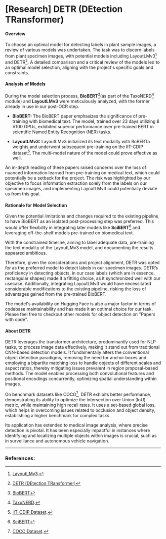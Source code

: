 # [Research] DETR (DEtection TRansformer)

#### Overview
To choose an optimal model for detecting labels in plant sample images, a review of various models was undertaken. The task was to discern labels from plant specimen images, with potential models including LayoutLMv3[^1^] and DETR[^2^]. A detailed comparison and a critical review of the models led to an optimal model selection, aligning with the project's specific goals and constraints.

#### Analysis of Models
During the model selection process, **BioBERT**[^3^](as part of the TaxoNERD[^5^] module) and **LayoutLMv3** were meticulously analyzed, with the former already in use in our post-OCR step.

- **BioBERT:**
  The BioBERT paper emphasizes the significance of pre-training with biomedical text. The model, trained over 23 days utilizing 8 V100 GPUs, exhibited superior performance over pre-trained BERT in scientific Named Entity Recognition (NER) tasks.

- **LayoutLMv3:**
  LayoutLMv3 initialized its text modality with RoBERTa weights and underwent subsequent pre-training on the IIT-CDIP dataset[^6^]. The multi-model nature of the model could prove effective as well.

An in-depth reading of these papers raised concerns over the loss of nuanced information learned from pre-training on medical text, which could potentially be a setback for the project. The risk was highlighted by our objective to focus information extraction solely from the labels on our specimen images, and implementing LayoutLMv3 could potentially deviate us from this goal.

#### Rationale for Model Selection
Given the potential limitations and changes required to the existing pipeline, to have BioBERT as an isolated post-processing step was preferred. This would offer flexibility in integrating later models like **SciBERT**[^4^] and leveraging off-the-shelf models pre-trained on biomedical text. 

With the constrained timeline, aiming to label adequate data, pre-training the text modality of the LayoutLMv3 model, and documenting the results appeared ambitious. 

Therefore, given the considerations and project alignment, DETR was opted for as the preferred model to detect labels in our specimen images. DETR’s proficiency in detecting objects, in our case labels (which are in essence, rectangular shapes) made it a fitting choice, as it synchronized well with our usecase. Additionally, integrating LayoutLMv3 would have necessitated considerable modifications to the existing pipeline, risking the loss of advantages gained from the pre-trained BioBERT.

The model's availability on Hugging Face is also a major factor in terms of codebase maintainability and has made it an optimal choice for our task. Please feel free to checkout other models for object detection on "Papers with code".

#### About DETR

DETR leverages the transformer architecture, predominantly used for NLP tasks, to process image data effectively, making it stand out from traditional CNN-based detection models. It fundamentally alters the conventional object detection paradigms, removing the need for anchor boxes and employing a bipartite matching loss to handle objects of different scales and aspect ratios, thereby mitigating issues prevalent in region proposal-based methods. The model enables processing both convolutional features and positional encodings concurrently, optimizing spatial understanding within images.

On benchmark datasets like COCO[^7^], DETR exhibits better performance, demonstrating its ability to optimize the Intersection over Union (IoU) metric, while maintaining high recall rates. It uses a set-based global loss, which helps in overcoming issues related to occlusion and object density, establishing a higher benchmark for complex tasks.

Its application has extended to medical image analysis, where precise detection is pivotal. It has been especially impactful in instances where identifying and localizing multiple objects within images is crucial, such as in surveillance and autonomous vehicle navigation.

---

### References:

[^1^]: [LayoutLMv3](https://arxiv.org/abs/2204.08387).
[^2^]: [DETR (DEtection TRansformer)](https://arxiv.org/abs/2005.12872)
[^3^]: [BioBERT](https://arxiv.org/abs/1901.08746)
[^4^]: [SciBERT](https://arxiv.org/abs/1903.10676)
[^5^]: [TaxoNERD](https://besjournals.onlinelibrary.wiley.com/doi/10.1111/2041-210X.13778).
[^6^]: [IIT-CDIP Dataset](https://data.nist.gov/od/id/mds2-2531).
[^7^]: [COCO Dataset](http://cocodataset.org/).

